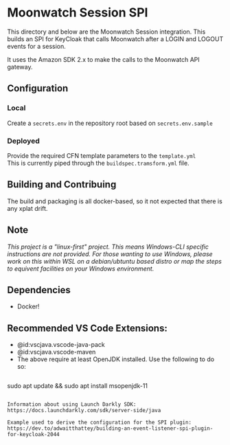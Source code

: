 # Moonwatch Session SPI
This directory and below are the Moonwatch Session integration.
This builds an SPI for KeyCloak that calls Moonwatch after a LOGIN and LOGOUT events for a session.

It uses the Amazon SDK 2.x to make the calls to the Moonwatch API gateway.

## Configuration
### Local
Create a `secrets.env` in the repository root based on `secrets.env.sample`
### Deployed
Provide the required CFN template parameters to the `template.yml`  
This is currently piped through the `buildspec.tramsform.yml` file.

## Building and Contribuing
The build and packaging is all docker-based, so it not expected that there is any xplat drift.

## Note
*This project is a "linux-first" project. This means Windows-CLI specific instructions are not provided. For those wanting to use Windows, please work on this within WSL on a debian/ubtuntu based distro or map the steps to equivent facilities on your Windows environment.*

## Dependencies
* Docker!

## Recommended VS Code Extensions:
* @id:vscjava.vscode-java-pack
* @id:vscjava.vscode-maven
* The above require at least OpenJDK installed. Use the following to do so:
  ```
sudo apt update && sudo apt install msopenjdk-11
  ```

Information about using Launch Darkly SDK:  
https://docs.launchdarkly.com/sdk/server-side/java

Example used to derive the configuration for the SPI plugin:  
https://dev.to/adwaitthattey/building-an-event-listener-spi-plugin-for-keycloak-2044